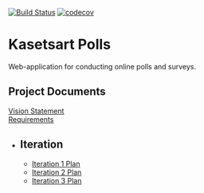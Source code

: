 [![Build Status](https://travis-ci.org/bleachjade/ku-polls.svg?branch=master)](https://travis-ci.org/bleachjade/ku-polls)
[![codecov](https://codecov.io/gh/bleachjade/ku-polls/branch/master/graph/badge.svg)](https://codecov.io/gh/bleachjade/ku-polls)

# Kasetsart Polls
Web-application for conducting online polls and surveys.

## Project Documents

[Vision Statement](../../wiki/Vision%20Statement)    
[Requirements](../../wiki/Requirements)    
- ## Iteration
    - [Iteration 1 Plan](../../wiki/Iteration%201%20Plan)
    - [Iteration 2 Plan](../../wiki/Iteration%202%20Plan)
    - [Iteration 3 Plan](../../wiki/Iteration%203%20Plan)
